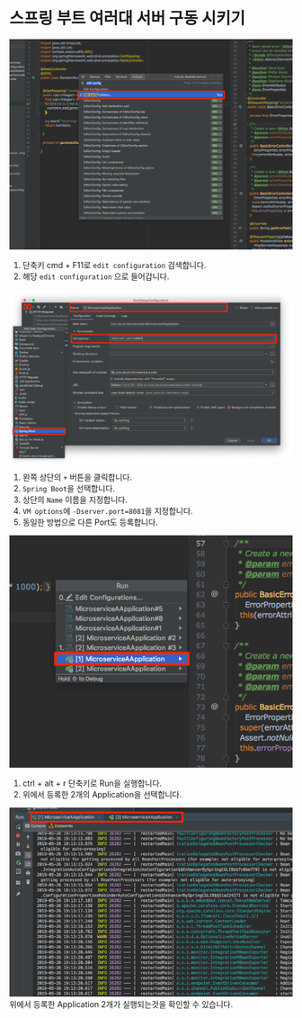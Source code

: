 # 스프링 부트 여러대 서버 구동 시키기

![](../assets/configuration-run.png)

1. 단축키 cmd + F11로 `edit configuration` 검색합니다.
2. 해당 `edit configuration` 으로 들어갑니다.

![](../assets/configruration-run-setting.png)

1. 왼쪽 상단의 `+` 버튼을 클릭합니다.
2. `Spring Boot`을 선택합니다.
3. 상단의 `Name` 이름을 지정합니다.
4. `VM options`에 `-Dserver.port=8081`을 지정합니다.
5. 동일한 방법으로 다른 Port도 등록합니다.


![](../assets/spring-boot-run.png)
1. ctrl + alt + r 단축키로 Run을 실행합니다.
2. 위에서 등록한 2개의 Application을 선택합니다.

![](../assets/spring-boot-run-result.png)
위에서 등록한 Application 2개가 실행되는것을 확인할 수 있습니다.

